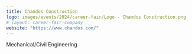```yaml
---
title: Chandos Construction
logo: images/events/2024/career-fair/Logo - Chandos Construction.png
# layout: career-fair-company
website: "https://www.chandos.com/"
---
```


Mechanical/Civil Engineering
